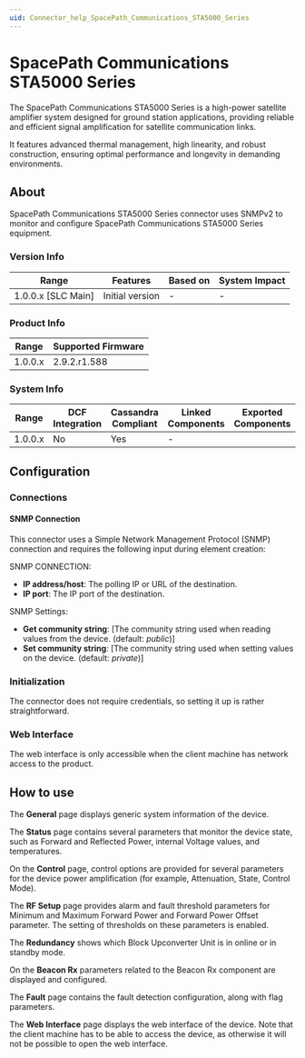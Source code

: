 ```yaml
---
uid: Connector_help_SpacePath_Communications_STA5000_Series
---
```


# SpacePath Communications STA5000 Series

The SpacePath Communications STA5000 Series is a high-power satellite amplifier system designed for ground station applications, providing reliable and efficient signal amplification for satellite communication links. 

It features advanced thermal management, high linearity, and robust construction, ensuring optimal performance and longevity in demanding environments.

## About

SpacePath Communications STA5000 Series connector uses SNMPv2 to monitor and configure SpacePath Communications STA5000 Series equipment.


### Version Info

|Range  |Features  |Based on  |System Impact  |
|---------|---------|---------|---------|
|1.0.0.x [SLC Main]     |Initial version       |-         |-         |

### Product Info

|Range  |Supported Firmware  |
|---------|---------|
|1.0.0.x     |2.9.2.r1.588         |

### System Info

|Range  |DCF Integration  |Cassandra Compliant  |Linked Components  |Exported Components   |
|---------|---------|---------|---------|---------|
|1.0.0.x    |No       |Yes         |-         |   |

## Configuration

### Connections

#### SNMP Connection

This connector uses a Simple Network Management Protocol (SNMP) connection and requires the following input during element creation:

SNMP CONNECTION:

- **IP address/host**: The polling IP or URL of the destination.
- **IP port**: The IP port of the destination.

SNMP Settings:

- **Get community string**: [The community string used when reading values from the device. (default: *public*)]
- **Set community string**: [The community string used when setting values on the device. (default: *private*)]


### Initialization

The connector does not require credentials, so setting it up is rather straightforward. 

### Web Interface

The web interface is only accessible when the client machine has network access to the product.

## How to use

The **General** page displays generic system information of the device. 

The **Status** page contains several parameters that monitor the device state, such as Forward and Reflected Power, internal Voltage values, and temperatures.

On the **Control** page, control options are provided for several parameters for the device power amplification (for example, Attenuation, State, Control Mode).

The **RF Setup** page provides alarm and fault threshold parameters for Minimum and Maximum Forward Power and Forward Power Offset parameter. The setting of thresholds on these parameters is enabled.

The **Redundancy** shows which Block Upconverter Unit is in online or in standby mode.

On the **Beacon Rx** parameters related to the Beacon Rx component are displayed and configured.

The **Fault** page contains the fault detection configuration, along with flag parameters.

The **Web Interface**  page displays the web interface of the device. Note that the client machine has to be able to access the device, as otherwise it will not be possible to open the web interface.
